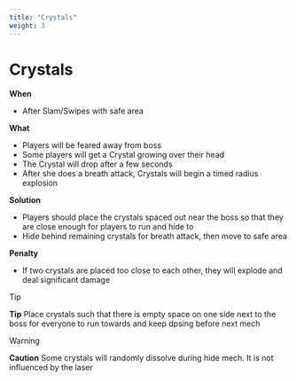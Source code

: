 ```yaml
---
title: "Crystals"
weight: 3
---
```


# Crystals

**When**
- After Slam/Swipes with safe area

**What**
- Players will be feared away from boss
- Some players will get a Crystal growing over their head
- The Crystal will drop after a few seconds
- After she does a breath attack, Crystals will begin a timed radius explosion

**Solution**
- Players should place the crystals spaced out near the boss so that they are close enough for players to run and hide to
- Hide behind remaining crystals for breath attack, then move to safe area

**Penalty**
- If two crystals are placed too close to each other, they will explode and deal significant damage

> [!TIP]
> **Tip**
> Place crystals such that there is empty space on one side next to the boss for everyone to run towards and keep dpsing before next mech

> [!WARNING]
> **Caution**
> Some crystals will randomly dissolve during hide mech. It is not influenced by the laser
